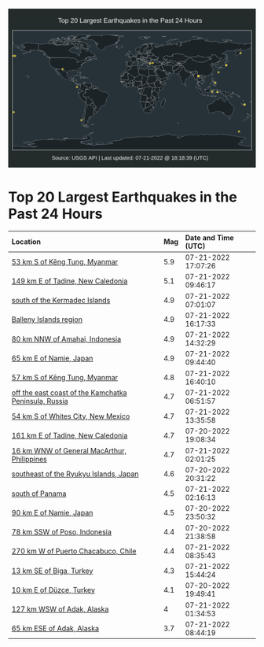 ![Map](./map.png)

# Top 20 Largest Earthquakes in the Past 24 Hours

| Location | Mag | Date and Time (UTC) |
|:---|:---|:---|
| [53 km S of Kēng Tung, Myanmar](https://earthquake.usgs.gov/earthquakes/eventpage/us7000hsg4) | 5.9 | 07-21-2022 17:07:26 |
| [149 km E of Tadine, New Caledonia](https://earthquake.usgs.gov/earthquakes/eventpage/us7000hscu) | 5.1 | 07-21-2022 09:46:17 |
| [south of the Kermadec Islands](https://earthquake.usgs.gov/earthquakes/eventpage/us7000hscd) | 4.9 | 07-21-2022 07:01:07 |
| [Balleny Islands region](https://earthquake.usgs.gov/earthquakes/eventpage/us7000hsfr) | 4.9 | 07-21-2022 16:17:33 |
| [80 km NNW of Amahai, Indonesia](https://earthquake.usgs.gov/earthquakes/eventpage/us7000hsea) | 4.9 | 07-21-2022 14:32:29 |
| [65 km E of Namie, Japan](https://earthquake.usgs.gov/earthquakes/eventpage/us7000hsct) | 4.9 | 07-21-2022 09:44:40 |
| [57 km S of Kēng Tung, Myanmar](https://earthquake.usgs.gov/earthquakes/eventpage/us7000hsfx) | 4.8 | 07-21-2022 16:40:10 |
| [off the east coast of the Kamchatka Peninsula, Russia](https://earthquake.usgs.gov/earthquakes/eventpage/us7000hsbv) | 4.7 | 07-21-2022 06:51:57 |
| [54 km S of Whites City, New Mexico](https://earthquake.usgs.gov/earthquakes/eventpage/tx2022oeha) | 4.7 | 07-21-2022 13:35:58 |
| [161 km E of Tadine, New Caledonia](https://earthquake.usgs.gov/earthquakes/eventpage/us7000hs6r) | 4.7 | 07-20-2022 19:08:34 |
| [16 km WNW of General MacArthur, Philippines](https://earthquake.usgs.gov/earthquakes/eventpage/us7000hsan) | 4.7 | 07-21-2022 02:01:25 |
| [southeast of the Ryukyu Islands, Japan](https://earthquake.usgs.gov/earthquakes/eventpage/us7000hs83) | 4.6 | 07-20-2022 20:31:22 |
| [south of Panama](https://earthquake.usgs.gov/earthquakes/eventpage/us7000hsak) | 4.5 | 07-21-2022 02:16:13 |
| [90 km E of Namie, Japan](https://earthquake.usgs.gov/earthquakes/eventpage/us7000hs9t) | 4.5 | 07-20-2022 23:50:32 |
| [78 km SSW of Poso, Indonesia](https://earthquake.usgs.gov/earthquakes/eventpage/us7000hs8l) | 4.4 | 07-20-2022 21:38:58 |
| [270 km W of Puerto Chacabuco, Chile](https://earthquake.usgs.gov/earthquakes/eventpage/us7000hscc) | 4.4 | 07-21-2022 08:35:43 |
| [13 km SE of Biga, Turkey](https://earthquake.usgs.gov/earthquakes/eventpage/us7000hseh) | 4.3 | 07-21-2022 15:44:24 |
| [10 km E of Düzce, Turkey](https://earthquake.usgs.gov/earthquakes/eventpage/us7000hs6v) | 4.1 | 07-20-2022 19:49:41 |
| [127 km WSW of Adak, Alaska](https://earthquake.usgs.gov/earthquakes/eventpage/ak0229a3cxt5) | 4 | 07-21-2022 01:34:53 |
| [65 km ESE of Adak, Alaska](https://earthquake.usgs.gov/earthquakes/eventpage/ak0229a7l1fk) | 3.7 | 07-21-2022 08:44:19 |
